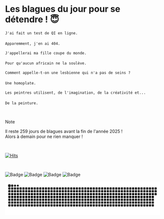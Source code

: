
<h1>Les blagues du jour pour se détendre ! 😇</h1>

```diff
J'ai fait un test de QI en ligne.

Apparemment, j'en ai 404.
```

```diff
J'appellerai ma fille coupe du monde.

Pour qu'aucun africain ne la soulève.
```

```diff
Comment appelle-t-on une lesbienne qui n'a pas de seins ?

Une homoplate.
```

```diff
Les peintres utilisent, de l'imagination, de la créativité et...

De la peinture.
```

<br/>

> [!NOTE]
> Il reste 259 jours de blagues avant la fin de l'année 2025 ! <br/>
> Alors à demain pour ne rien manquer !

<br/>


[![Hits](https://hits.seeyoufarm.com/api/count/incr/badge.svg?url=https%3A%2F%2Fgithub.com%2FClems02%2Fhit-counter&count_bg=%23003E80&title_bg=%235C9FE1&icon=powershell.svg&icon_color=%23FFFFFF&title=Visite&edge_flat=false)](https://hits.seeyoufarm.com)


<br/>


![Badge](https://img.shields.io/badge/Last%20updated%20on-white?style=for-the-badge&logo=clockify)   ![Badge](https://img.shields.io/badge/17/04-white?style=for-the-badge) ![Badge](https://img.shields.io/badge/at-white?style=for-the-badge) ![Badge](https://img.shields.io/badge/03:14-white?style=for-the-badge)


<p align="center">
 <img width="1000" src="assets/github-snake.svg" alt="snake"/>
</p>
